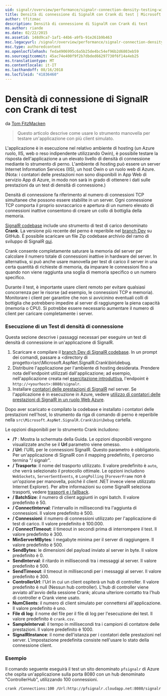 ```yaml
---
uid: signalr/overview/performance/signalr-connection-density-testing-with-crank
title: Densità di connessione di SignalR con Crank di test | Microsoft Docs
author: tfitzmac
description: Densità di connessione di SignalR con Crank di test
ms.author: riande
ms.date: 02/22/2015
ms.assetid: 148d9ca7-1af1-44b6-a9fb-91e261b9b463
msc.legacyurl: /signalr/overview/performance/signalr-connection-density-testing-with-crank
msc.type: authoredcontent
ms.openlocfilehash: feda4906995c6a5b25de4bc54ef96b2d6803eb59
ms.sourcegitcommit: 45ac74e400f9f2b7dbded66297730f6f14a4eb25
ms.translationtype: MT
ms.contentlocale: it-IT
ms.lasthandoff: 08/16/2018
ms.locfileid: "41836460"
---
```

<a name="signalr-connection-density-testing-with-crank"></a>Densità di connessione di SignalR con Crank di test
====================
da [Tom FitzMacken](https://github.com/tfitzmac)

> Questo articolo descrive come usare lo strumento manovella per testare un'applicazione con più client simulato.


L'applicazione è in esecuzione nel relativo ambiente di hosting (un Azure ruolo, IIS, web o reso indipendente utilizzando Owin), è possibile testare la risposta dell'applicazione a un elevato livello di densità di connessione mediante lo strumento di perno. L'ambiente di hosting può essere un server Internet Information Services (IIS), un host Owin o un ruolo web di Azure. (Nota: i contatori delle prestazioni non sono disponibili in App Web di servizio App di Azure, in modo non sarà in grado di ottenere i dati sulle prestazioni da un test di densità di connessione.)

Densità di connessione fa riferimento al numero di connessioni TCP simultanee che possono essere stabilite in un server. Ogni connessione TCP comporta il proprio sovraccarico e apertura di un numero elevato di connessioni inattive consentono di creare un collo di bottiglia della memoria.

[SignalR codebase](https://github.com/signalr/signalr) include uno strumento di test di carico denominato **Crank**. La versione più recente del perno è reperibile nel [branch Dev](https://github.com/SignalR/signalr/tree/dev) su GitHub. È possibile scaricare un file Zip codebase archivio del ramo di sviluppo di SignalR [qui](https://github.com/SignalR/SignalR/archive/dev.zip).

Crank consente completamente saturare la memoria del server per calcolare il numero totale di connessioni inattive in hardware del server. In alternativa, si può anche usare manovella per test di carico il server in una certa quantità di richieste di memoria, da imparare le connessioni fino a quando non viene raggiunta una soglia di memoria specifico o un numero specifico.

Durante il test, è importante usare client remoto per evitare qualsiasi concorrenza per le risorse (ad esempio, le connessioni TCP e memoria). Monitorare i client per garantire che non si avvicinino eventuali colli di bottiglia che potrebbero impedire al server di raggiungere la piena capacità (memoria o CPU). Si potrebbe essere necessario aumentare il numero di client per caricare completamente i server.

### <a name="running-a-connection-density-test"></a>Esecuzione di un Test di densità di connessione

Questa sezione descrive i passaggi necessari per eseguire un test di densità di connessione in un'applicazione di SignalR.

1. Scaricare e compilare il [branch Dev di SignalR codebase](https://github.com/SignalR/SignalR/archive/dev.zip). In un prompt dei comandi, passare a &lt;directory di progetto&gt;\src\Microsoft.AspNet.SignalR.Crank\bin\debug.
2. Distribuire l'applicazione per l'ambiente di hosting desiderata. Prendere nota dell'endpoint utilizzati dall'applicazione; ad esempio, nell'applicazione creata nel [esercitazione introduttiva](../getting-started/tutorial-getting-started-with-signalr.md), l'endpoint è `http://<yourhost>:8080/signalr`.
3. Installare [contatori delle prestazioni di SignalR](signalr-performance.md#perfcounters) nel server. Se l'applicazione è in esecuzione in Azure, vedere [utilizzo di contatori delle prestazioni di SignalR in un ruolo Web Azure](using-signalr-performance-counters-in-an-azure-web-role.md).

Dopo aver scaricato e compilato la codebase e installato i contatori delle prestazioni nell'host, lo strumento da riga di comando di perno è reperibile nella `src\Microsoft.AspNet.SignalR.Crank\bin\Debug` cartella.

Le opzioni disponibili per lo strumento Crank includono:

- **/?** : Mostra la schermata della Guida. Le opzioni disponibili vengono visualizzate anche se il **Url** parametro viene omesso.
- **/ Url**: l'URL per le connessioni SignalR. Questo parametro è obbligatorio. Per un'applicazione di SignalR con il mapping predefinito, il percorso termina "/ signalr".
- **/ Trasporto**: il nome del trasporto utilizzato. Il valore predefinito è `auto`, che verrà selezionato il protocollo ottimale. Le opzioni includono `WebSockets`, `ServerSentEvents`, e `LongPolling` (`ForeverFrame` non è un'opzione per manovella, poiché il client .NET invece viene utilizzato Internet Explorer). Per altre informazioni su come SignalR seleziona trasporti, vedere [trasporti e i fallback](../getting-started/introduction-to-signalr.md#transports).
- **/ BatchSize**: il numero di client aggiunti in ogni batch. Il valore predefinito è 50.
- **/ ConnectInterval**: l'intervallo in millisecondi tra l'aggiunta di connessioni. Il valore predefinito è 500.
- **/ Connessioni**: il numero di connessioni utilizzato per l'applicazione di test di carico. Il valore predefinito è 100.000.
- **/ ConnectTimeout**: il timeout in secondi prima di interrompere il test. Il valore predefinito è 300.
- **MinServerMBytes**: I megabyte minima per il server di raggiungere. Il valore predefinito è 500.
- **SendBytes**: le dimensioni del payload inviato al server in byte. Il valore predefinito è 0.
- **SendInterval**: il ritardo in millisecondi tra i messaggi al server. Il valore predefinito è 500.
- **SendTimeout**: il timeout in millisecondi per i messaggi al server. Il valore predefinito è 300.
- **ControllerUrl**: l'Url in cui un client ospiterà un hub di controller. Il valore predefinito è null (Nessun hub controller). L'hub di controller viene avviato all'avvio della sessione Crank; alcuna ulteriore contatto tra l'hub di controller e Crank viene usato.
- **NumClients**: il numero di client simulato per connettersi all'applicazione. Il valore predefinito è uno.
- **File di log**: il nome del file per il file di log per l'esecuzione dei test. Il valore predefinito è `crank.csv`.
- **SampleInterval**: il tempo in millisecondi tra i campioni di contatore delle prestazioni. Il valore predefinito è 1000.
- **SignalRInstance**: il nome dell'istanza per i contatori delle prestazioni nel server. L'impostazione predefinita consiste nell'usare lo stato della connessione client.

### <a name="example"></a>Esempio

Il comando seguente eseguirà il test un sito denominato `pfsignalr` di Azure che ospita un'applicazione sulla porta 8080 con un hub denominato "ControllerHub", utilizzando 100 connessioni.

`crank /Connections:100 /Url:http://pfsignalr.cloudapp.net:8080/signalr`
